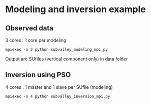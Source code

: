 # Modeling and inversion example

## Observed data
3 cores : 1 core per modeling

`mpiexec -n 3 python subvalley_modeling_mpi.py`

Output are SUfiles (vertical component only) in data folder

## Inversion using PSO
4 cores : 1 master and 1 slave per SUfile (modeling)

`mpiexec -n 4 python subvalley_inversion_mpi.py`


